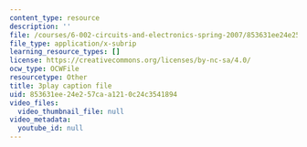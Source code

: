 ```yaml
---
content_type: resource
description: ''
file: /courses/6-002-circuits-and-electronics-spring-2007/853631ee24e257caa1210c24c3541894_R4KxlqsuZ0A.vtt
file_type: application/x-subrip
learning_resource_types: []
license: https://creativecommons.org/licenses/by-nc-sa/4.0/
ocw_type: OCWFile
resourcetype: Other
title: 3play caption file
uid: 853631ee-24e2-57ca-a121-0c24c3541894
video_files:
  video_thumbnail_file: null
video_metadata:
  youtube_id: null
---
```

